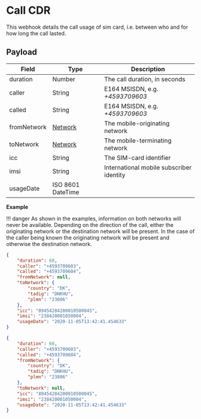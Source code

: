 # Call CDR

This webhook details the call usage of sim card, i.e. between who and for how long the call lasted.

## Payload

Field        | Type          | Description
------------ | ------------- | ------------
duration | Number | The call duration, in seconds
caller | String | E164 MSISDN, e.g. *+4593709603*
called | String | E164 MSISDN, e.g. *+4593709603*
fromNetwork | [Network](/general-information/data-types/#network) | The mobile-originating network
toNetwork | [Network](/general-information/data-types/#network) | The mobile-terminating network
icc | String | The SIM-card identifier
imsi | String | International mobile subscriber identity
usageDate | ISO 8601 DateTime |

**Example**

!!! danger
	As shown in the examples, information on both networks will never be available. 
    Depending on the direction of the call, either the originating network or the destination network will be present.
    In the case of the caller being known the originating network will be present and otherwise the destination network.

```json
{
    "duration": 60,
    "caller": "+4593709603",
    "called": "+4593709604",
    "fromNetwork": null,
    "toNetwork": {
        "country": "DK",
        "tadig": "DNKHU",
        "plmn": "23806"
    },
    "icc": "89454284200010500045",
    "imsi": "238420001050004",
    "usageDate": "2020-11-05T13:42:41.454633"
}
```

```json
{
    "duration": 60,
    "caller": "+4593709603",
    "called": "+4593709604",
    "fromNetwork": {
        "country": "DK",
        "tadig": "DNKHU",
        "plmn": "23806"
    },
    "toNetwork": null,
    "icc": "89454284200010500045",
    "imsi": "238420001050004",
    "usageDate": "2020-11-05T13:42:41.454633"
}
```

